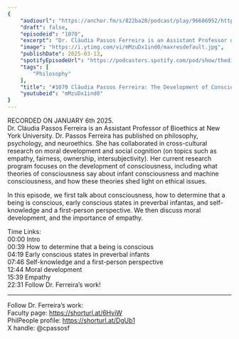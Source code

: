 ```yaml
---
{
	"audiourl": "https://anchor.fm/s/822ba20/podcast/play/96686952/https%3A%2F%2Fd3ctxlq1ktw2nl.cloudfront.net%2Fstaging%2F2025-0-6%2Fe12f022c-fbb0-cad2-1906-0365a1d2df95.m4a",
	"draft": false,
	"episodeid": "1070",
	"excerpt": "Dr. Cláudia Passos Ferreira is an Assistant Professor of Bioethics at New York University. Dr. Passos Ferreira has published on philosophy, psychology, and neuroethics.  She has collaborated in cross-cultural research on moral development and social cognition (on topics such as empathy, fairness, ownership, intersubjectivity). Her current research program focuses on the development of consciousness, including what theories of consciousness say about infant consciousness and machine consciousness, and how these theories shed light on ethical issues. ",
	"image": "https://i.ytimg.com/vi/mMzuDx1ind0/maxresdefault.jpg",
	"publishDate": 2025-03-13,
	"spotifyEpisodeUrl": "https://podcasters.spotify.com/pod/show/thedissenter/episodes/1070-Cludia-Passos-Ferreira-The-Development-of-Consciousness-and-Morality-e2t55d8",
	"tags": [
		"Philosophy"
	],
	"title": "#1070 Cláudia Passos Ferreira: The Development of Consciousness and Morality",
	"youtubeid": "mMzuDx1ind0"
}
---
```

RECORDED ON JANUARY 6th 2025.  
Dr. Cláudia Passos Ferreira is an Assistant Professor of Bioethics at New York University. Dr. Passos Ferreira has published on philosophy, psychology, and neuroethics.  She has collaborated in cross-cultural research on moral development and social cognition (on topics such as empathy, fairness, ownership, intersubjectivity). Her current research program focuses on the development of consciousness, including what theories of consciousness say about infant consciousness and machine consciousness, and how these theories shed light on ethical issues. 

In this episode, we first talk about consciousness, how to determine that a being is conscious, early conscious states in preverbal infantas, and self-knowledge and a first-person perspective. We then discuss moral development, and the importance of empathy.

Time Links:  
<time>00:00</time> Intro  
<time>00:39</time> How to determine that a being is conscious  
<time>04:19</time> Early conscious states in preverbal infants  
<time>07:46</time> Self-knowledge and a first-person perspective  
<time>12:44</time> Moral development  
<time>15:39</time> Empathy  
<time>22:31</time> Follow Dr. Ferreira’s work!

---

Follow Dr. Ferreira’s work:  
Faculty page: https://shorturl.at/6HviW  
PhilPeople profile: https://shorturl.at/DgUb1  
X handle: @cpassosf
